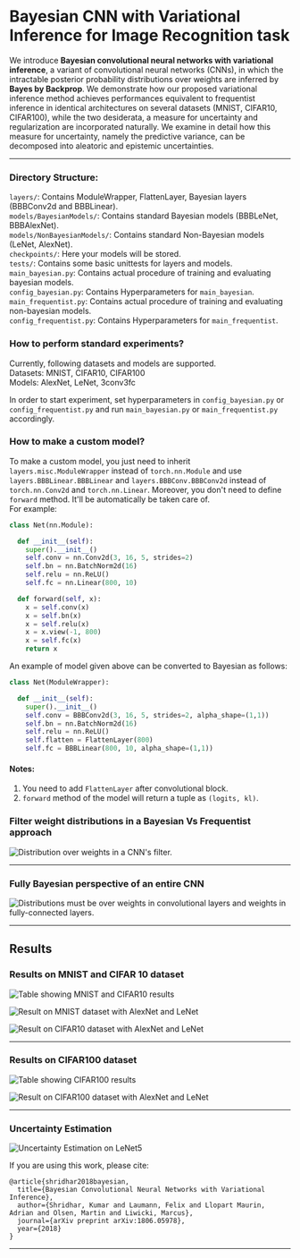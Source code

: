 # Bayesian CNN with Variational Inference for Image Recognition task

We introduce **Bayesian convolutional neural networks with variational inference**, a variant of convolutional neural networks (CNNs), in which the intractable posterior probability distributions over weights are inferred by **Bayes by Backprop**. We demonstrate how our proposed variational inference method achieves performances equivalent to frequentist inference in identical architectures on several datasets (MNIST, CIFAR10, CIFAR100), while the two desiderata, a measure for uncertainty and regularization are incorporated naturally. We examine in detail how this measure for uncertainty, namely the predictive variance, can be decomposed into aleatoric and epistemic uncertainties. 

---------------------------------------------------------------------------------------------------------

### Directory Structure:
`layers/`:  Contains ModuleWrapper, FlattenLayer, Bayesian layers (BBBConv2d and BBBLinear).  
`models/BayesianModels/`: Contains standard Bayesian models (BBBLeNet, BBBAlexNet).  
`models/NonBayesianModels/`: Contains standard Non-Bayesian models (LeNet, AlexNet).  
`checkpoints/`: Here your models will be stored.  
`tests/`: Contains some basic unittests for layers and models.  
`main_bayesian.py`: Contains actual procedure of training and evaluating bayesian models.  
`config_bayesian.py`: Contains Hyperparameters for `main_bayesian`.  
`main_frequentist.py`: Contains actual procedure of training and evaluating non-bayesian models.  
`config_frequentist.py`: Contains Hyperparameters for `main_frequentist`. 

### How to perform standard experiments?
Currently, following datasets and models are supported.  
Datasets: MNIST, CIFAR10, CIFAR100  
Models: AlexNet, LeNet, 3conv3fc  

In order to start experiment, set hyperparameters in `config_bayesian.py` or `config_frequentist.py` and run `main_bayesian.py` or `main_frequentist.py` accordingly.  

### How to make a custom model?
To make a custom model, you just need to inherit `layers.misc.ModuleWrapper` instead of `torch.nn.Module` and use `layers.BBBLinear.BBBLinear` and `layers.BBBConv.BBBConv2d` instead of `torch.nn.Conv2d` and `torch.nn.Linear`. Moreover, you don't need to define `forward` method. It'll be automatically be taken care of.  
For example:  
```python
class Net(nn.Module):

  def __init__(self):
    super().__init__()
    self.conv = nn.Conv2d(3, 16, 5, strides=2)
    self.bn = nn.BatchNorm2d(16)
    self.relu = nn.ReLU()
    self.fc = nn.Linear(800, 10)

  def forward(self, x):
    x = self.conv(x)
    x = self.bn(x)
    x = self.relu(x)
    x = x.view(-1, 800)
    x = self.fc(x)
    return x
```
An example of model given above can be converted to Bayesian as follows:
```python
class Net(ModuleWrapper):

  def __init__(self):
    super().__init__()
    self.conv = BBBConv2d(3, 16, 5, strides=2, alpha_shape=(1,1))
    self.bn = nn.BatchNorm2d(16)
    self.relu = nn.ReLU()
    self.flatten = FlattenLayer(800)
    self.fc = BBBLinear(800, 10, alpha_shape=(1,1))
```
#### Notes: 
1. You need to add `FlattenLayer` after convolutional block.  
2. `forward` method of the model will return a tuple as `(logits, kl)`.


### Filter weight distributions in a Bayesian Vs Frequentist approach

![Distribution over weights in a CNN's filter.](experiments/figures/BayesCNNwithdist.png)

---------------------------------------------------------------------------------------------------------

### Fully Bayesian perspective of an entire CNN 

![Distributions must be over weights in convolutional layers and weights in fully-connected layers.](experiments/figures/CNNwithdist_git.png)

---------------------------------------------------------------------------------------------------------

## Results 

### Results on MNIST and CIFAR 10 dataset

![Table showing MNIST and CIFAR10 results](experiments/figures/CIFAR10MNISTTable.png)

![Result on MNIST dataset with AlexNet and LeNet](experiments/results/plots/results_mnist.png)

![Result on CIFAR10 dataset with AlexNet and LeNet](experiments/results/plots/results_cifar10.png)

---------------------------------------------------------------------------------------------------------


### Results on CIFAR100 dataset

![Table showing CIFAR100 results](experiments/figures/CIFAR100Table.png)

![Result on CIFAR100 dataset with AlexNet and LeNet](experiments/results/plots/results_cifar100.png)

--------------------------------------------------------------------------------------------------------

### Uncertainty Estimation

![Uncertainty Estimation on LeNet5](experiments/figures/Uncertainty.png)


If you are using this work, please cite:

```
@article{shridhar2018bayesian,
  title={Bayesian Convolutional Neural Networks with Variational Inference},
  author={Shridhar, Kumar and Laumann, Felix and Llopart Maurin, Adrian and Olsen, Martin and Liwicki, Marcus},
  journal={arXiv preprint arXiv:1806.05978},
  year={2018}
}
```

--------------------------------------------------------------------------------------------------------
